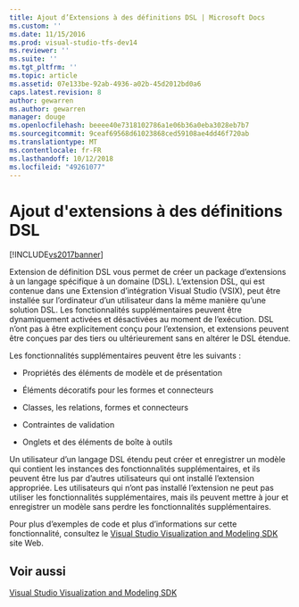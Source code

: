 ```yaml
---
title: Ajout d’Extensions à des définitions DSL | Microsoft Docs
ms.custom: ''
ms.date: 11/15/2016
ms.prod: visual-studio-tfs-dev14
ms.reviewer: ''
ms.suite: ''
ms.tgt_pltfrm: ''
ms.topic: article
ms.assetid: 07e133be-92ab-4936-a02b-45d2012bd0a6
caps.latest.revision: 8
author: gewarren
ms.author: gewarren
manager: douge
ms.openlocfilehash: beeee40e7318102786a1e06b36a0eba3028eb7b7
ms.sourcegitcommit: 9ceaf69568d61023868ced59108ae4dd46f720ab
ms.translationtype: MT
ms.contentlocale: fr-FR
ms.lasthandoff: 10/12/2018
ms.locfileid: "49261077"
---
```

# <a name="adding-extensions-to-dsl-definitions"></a>Ajout d'extensions à des définitions DSL
[!INCLUDE[vs2017banner](../includes/vs2017banner.md)]

Extension de définition DSL vous permet de créer un package d’extensions à un langage spécifique à un domaine (DSL). L’extension DSL, qui est contenue dans une Extension d’intégration Visual Studio (VSIX), peut être installée sur l’ordinateur d’un utilisateur dans la même manière qu’une solution DSL. Les fonctionnalités supplémentaires peuvent être dynamiquement activées et désactivées au moment de l’exécution. DSL n’ont pas à être explicitement conçu pour l’extension, et extensions peuvent être conçues par des tiers ou ultérieurement sans en altérer le DSL étendue.  
  
 Les fonctionnalités supplémentaires peuvent être les suivants :  
  
-   Propriétés des éléments de modèle et de présentation  
  
-   Éléments décoratifs pour les formes et connecteurs  
  
-   Classes, les relations, formes et connecteurs  
  
-   Contraintes de validation  
  
-   Onglets et des éléments de boîte à outils  
  
 Un utilisateur d’un langage DSL étendu peut créer et enregistrer un modèle qui contient les instances des fonctionnalités supplémentaires, et ils peuvent être lus par d’autres utilisateurs qui ont installé l’extension appropriée. Les utilisateurs qui n’ont pas installé l’extension ne peut pas utiliser les fonctionnalités supplémentaires, mais ils peuvent mettre à jour et enregistrer un modèle sans perdre les fonctionnalités supplémentaires.  
  
 Pour plus d’exemples de code et plus d’informations sur cette fonctionnalité, consultez le [Visual Studio Visualization and Modeling SDK](http://go.microsoft.com/fwlink/?LinkID=186128) site Web.  
  
## <a name="see-also"></a>Voir aussi  
 [Visual Studio Visualization and Modeling SDK](http://go.microsoft.com/fwlink/?LinkID=186128)



